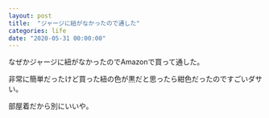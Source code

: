```yaml
---
layout: post
title:  "ジャージに紐がなかったので通した"
categories: life
date: "2020-05-31 00:00:00"
---
```


なぜかジャージに紐がなかったのでAmazonで買って通した。

非常に簡単だったけど買った紐の色が黒だと思ったら紺色だったのですごいダサい。

部屋着だから別にいいや。
